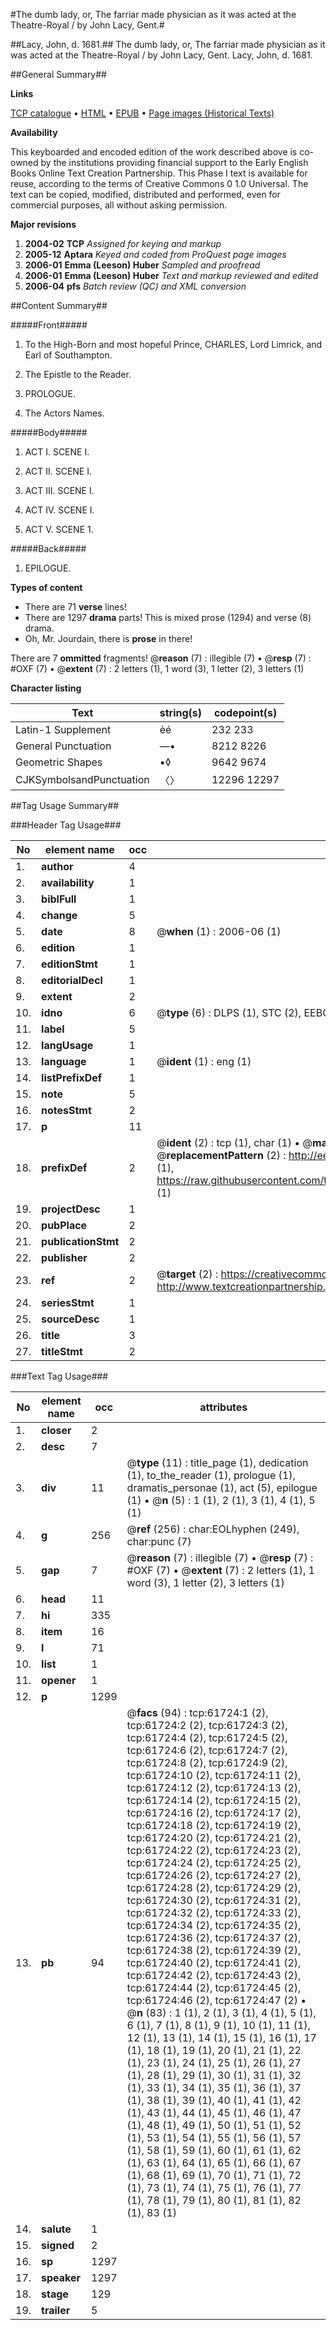 #The dumb lady, or, The farriar made physician as it was acted at the Theatre-Royal / by John Lacy, Gent.#

##Lacy, John, d. 1681.##
The dumb lady, or, The farriar made physician as it was acted at the Theatre-Royal / by John Lacy, Gent.
Lacy, John, d. 1681.

##General Summary##

**Links**

[TCP catalogue](http://www.ota.ox.ac.uk/tcp/)  • 
[HTML](http://tei.it.ox.ac.uk/tcp/Texts-HTML/free/A48/A48031.html)  • 
[EPUB](http://tei.it.ox.ac.uk/tcp/Texts-EPUB/free/A48/A48031.epub) • 
[Page images (Historical Texts)](https://data.historicaltexts.jisc.ac.uk/view?pubId=eebo-12417418e&pageId=eebo-12417418e-61724-1)

**Availability**

This keyboarded and encoded edition of the
	       work described above is co-owned by the institutions
	       providing financial support to the Early English Books
	       Online Text Creation Partnership. This Phase I text is
	       available for reuse, according to the terms of Creative
	       Commons 0 1.0 Universal. The text can be copied,
	       modified, distributed and performed, even for
	       commercial purposes, all without asking permission.

**Major revisions**

1. __2004-02__ __TCP__ *Assigned for keying and markup*
1. __2005-12__ __Aptara__ *Keyed and coded from ProQuest page images*
1. __2006-01__ __Emma (Leeson) Huber__ *Sampled and proofread*
1. __2006-01__ __Emma (Leeson) Huber__ *Text and markup reviewed and edited*
1. __2006-04__ __pfs__ *Batch review (QC) and XML conversion*

##Content Summary##

#####Front#####

1. To the High-Born and most hopeful Prince,
CHARLES, Lord Limrick, and Earl
of Southampton.

1. The Epistle to the Reader.

1. PROLOGUE.

1. The Actors Names.

#####Body#####

1. ACT I. SCENE I.

1. ACT II. SCENE I.

1. ACT III. SCENE I.

1. ACT IV. SCENE I.

1. ACT V. SCENE 1.

#####Back#####

1. EPILOGUE.

**Types of content**

  * There are 71 **verse** lines!
  * There are 1297 **drama** parts! This is mixed prose (1294) and verse (8) drama.
  * Oh, Mr. Jourdain, there is **prose** in there!

There are 7 **ommitted** fragments! 
 @__reason__ (7) : illegible (7)  •  @__resp__ (7) : #OXF (7)  •  @__extent__ (7) : 2 letters (1), 1 word (3), 1 letter (2), 3 letters (1)

**Character listing**


|Text|string(s)|codepoint(s)|
|---|---|---|
|Latin-1 Supplement|èé|232 233|
|General Punctuation|—•|8212 8226|
|Geometric Shapes|▪◊|9642 9674|
|CJKSymbolsandPunctuation|〈〉|12296 12297|

##Tag Usage Summary##

###Header Tag Usage###

|No|element name|occ|attributes|
|---|---|---|---|
|1.|__author__|4||
|2.|__availability__|1||
|3.|__biblFull__|1||
|4.|__change__|5||
|5.|__date__|8| @__when__ (1) : 2006-06 (1)|
|6.|__edition__|1||
|7.|__editionStmt__|1||
|8.|__editorialDecl__|1||
|9.|__extent__|2||
|10.|__idno__|6| @__type__ (6) : DLPS (1), STC (2), EEBO-CITATION (1), OCLC (1), VID (1)|
|11.|__label__|5||
|12.|__langUsage__|1||
|13.|__language__|1| @__ident__ (1) : eng (1)|
|14.|__listPrefixDef__|1||
|15.|__note__|5||
|16.|__notesStmt__|2||
|17.|__p__|11||
|18.|__prefixDef__|2| @__ident__ (2) : tcp (1), char (1)  •  @__matchPattern__ (2) : ([0-9\-]+):([0-9IVX]+) (1), (.+) (1)  •  @__replacementPattern__ (2) : http://eebo.chadwyck.com/downloadtiff?vid=$1&page=$2 (1), https://raw.githubusercontent.com/textcreationpartnership/Texts/master/tcpchars.xml#$1 (1)|
|19.|__projectDesc__|1||
|20.|__pubPlace__|2||
|21.|__publicationStmt__|2||
|22.|__publisher__|2||
|23.|__ref__|2| @__target__ (2) : https://creativecommons.org/publicdomain/zero/1.0/ (1), http://www.textcreationpartnership.org/docs/. (1)|
|24.|__seriesStmt__|1||
|25.|__sourceDesc__|1||
|26.|__title__|3||
|27.|__titleStmt__|2||


###Text Tag Usage###

|No|element name|occ|attributes|
|---|---|---|---|
|1.|__closer__|2||
|2.|__desc__|7||
|3.|__div__|11| @__type__ (11) : title_page (1), dedication (1), to_the_reader (1), prologue (1), dramatis_personae (1), act (5), epilogue (1)  •  @__n__ (5) : 1 (1), 2 (1), 3 (1), 4 (1), 5 (1)|
|4.|__g__|256| @__ref__ (256) : char:EOLhyphen (249), char:punc (7)|
|5.|__gap__|7| @__reason__ (7) : illegible (7)  •  @__resp__ (7) : #OXF (7)  •  @__extent__ (7) : 2 letters (1), 1 word (3), 1 letter (2), 3 letters (1)|
|6.|__head__|11||
|7.|__hi__|335||
|8.|__item__|16||
|9.|__l__|71||
|10.|__list__|1||
|11.|__opener__|1||
|12.|__p__|1299||
|13.|__pb__|94| @__facs__ (94) : tcp:61724:1 (2), tcp:61724:2 (2), tcp:61724:3 (2), tcp:61724:4 (2), tcp:61724:5 (2), tcp:61724:6 (2), tcp:61724:7 (2), tcp:61724:8 (2), tcp:61724:9 (2), tcp:61724:10 (2), tcp:61724:11 (2), tcp:61724:12 (2), tcp:61724:13 (2), tcp:61724:14 (2), tcp:61724:15 (2), tcp:61724:16 (2), tcp:61724:17 (2), tcp:61724:18 (2), tcp:61724:19 (2), tcp:61724:20 (2), tcp:61724:21 (2), tcp:61724:22 (2), tcp:61724:23 (2), tcp:61724:24 (2), tcp:61724:25 (2), tcp:61724:26 (2), tcp:61724:27 (2), tcp:61724:28 (2), tcp:61724:29 (2), tcp:61724:30 (2), tcp:61724:31 (2), tcp:61724:32 (2), tcp:61724:33 (2), tcp:61724:34 (2), tcp:61724:35 (2), tcp:61724:36 (2), tcp:61724:37 (2), tcp:61724:38 (2), tcp:61724:39 (2), tcp:61724:40 (2), tcp:61724:41 (2), tcp:61724:42 (2), tcp:61724:43 (2), tcp:61724:44 (2), tcp:61724:45 (2), tcp:61724:46 (2), tcp:61724:47 (2)  •  @__n__ (83) : 1 (1), 2 (1), 3 (1), 4 (1), 5 (1), 6 (1), 7 (1), 8 (1), 9 (1), 10 (1), 11 (1), 12 (1), 13 (1), 14 (1), 15 (1), 16 (1), 17 (1), 18 (1), 19 (1), 20 (1), 21 (1), 22 (1), 23 (1), 24 (1), 25 (1), 26 (1), 27 (1), 28 (1), 29 (1), 30 (1), 31 (1), 32 (1), 33 (1), 34 (1), 35 (1), 36 (1), 37 (1), 38 (1), 39 (1), 40 (1), 41 (1), 42 (1), 43 (1), 44 (1), 45 (1), 46 (1), 47 (1), 48 (1), 49 (1), 50 (1), 51 (1), 52 (1), 53 (1), 54 (1), 55 (1), 56 (1), 57 (1), 58 (1), 59 (1), 60 (1), 61 (1), 62 (1), 63 (1), 64 (1), 65 (1), 66 (1), 67 (1), 68 (1), 69 (1), 70 (1), 71 (1), 72 (1), 73 (1), 74 (1), 75 (1), 76 (1), 77 (1), 78 (1), 79 (1), 80 (1), 81 (1), 82 (1), 83 (1)|
|14.|__salute__|1||
|15.|__signed__|2||
|16.|__sp__|1297||
|17.|__speaker__|1297||
|18.|__stage__|129||
|19.|__trailer__|5||
